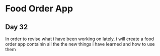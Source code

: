 # Food Order App  
## Day 32  
In order to revise what i have been working on lately, i will create a food order app containin all the the new things i have learned and how to use them 
